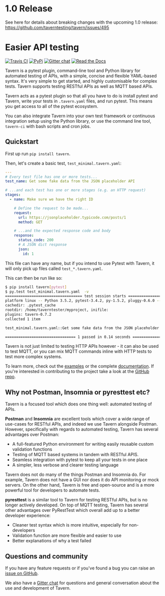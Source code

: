 
# 1.0 Release

See here for details about breaking changes with the upcoming 1.0 release: https://github.com/taverntesting/tavern/issues/495

# Easier API testing

[![Travis CI](https://travis-ci.org/taverntesting/tavern.svg?branch=master)](https://travis-ci.org/taverntesting/tavern) [![PyPi](https://img.shields.io/pypi/v/tavern.svg)](https://pypi.org/project/tavern/) [![Gitter chat](https://badges.gitter.im/taverntesting.png)](https://gitter.im/taverntesting) [![Read the Docs](https://readthedocs.org/projects/pip/badge/?version=latest&style=flat)](https://tavern.readthedocs.io/en/latest/)


Tavern is a pytest plugin, command-line tool and Python library for automated
testing of APIs, with a simple, concise and flexible YAML-based syntax. It's
very simple to get started, and highly customisable for complex tests. Tavern
supports testing RESTful APIs as well as MQTT based APIs.

Tavern acts as a pytest plugin so that all you have to do is install pytest and
Tavern, write your tests in `.tavern.yaml` files, and run pytest. This means you
get access to all of the pytest ecosystem.

You can also integrate Tavern into your own test framework or continuous
integration setup using the Python library, or use the command line tool,
`tavern-ci` with bash scripts and cron jobs.

## Quickstart

First up run `pip install tavern`.

Then, let's create a basic test, `test_minimal.tavern.yaml`:

```yaml
---
# Every test file has one or more tests...
test_name: Get some fake data from the JSON placeholder API

# ...and each test has one or more stages (e.g. an HTTP request)
stages:
  - name: Make sure we have the right ID

    # Define the request to be made...
    request:
      url: https://jsonplaceholder.typicode.com/posts/1
      method: GET

    # ...and the expected response code and body
    response:
      status_code: 200
      # A JSON dict response
      json:
        id: 1
```

This file can have any name, but if you intend to use Pytest with Tavern, it
will only pick up files called `test_*.tavern.yaml`.

This can then be run like so:

```bash
$ pip install tavern[pytest]
$ py.test test_minimal.tavern.yaml  -v
=================================== test session starts ===================================
platform linux -- Python 3.5.2, pytest-3.4.2, py-1.5.2, pluggy-0.6.0 -- /home/taverntester/.virtualenvs/tavernexample/bin/python3
cachedir: .pytest_cache
rootdir: /home/taverntester/myproject, inifile:
plugins: tavern-0.7.2
collected 1 item

test_minimal.tavern.yaml::Get some fake data from the JSON placeholder API PASSED   [100%]

================================ 1 passed in 0.14 seconds =================================
```

Tavern is not just limited to testing HTTP APIs however - it can also be used to
test MQTT, or you can mix MQTT commands inline with HTTP tests to test more
complex systems.

To learn more, check out the
[examples](https://taverntesting.github.io/examples) or the complete
[documentation](https://taverntesting.github.io/documentation). If you're
interested in contributing to the project take a look at the
[GitHub repo](https://github.com/taverntesting/tavern).

## Why not Postman, Insomnia or pyresttest etc?

Tavern is a focused tool which does one thing well: automated testing of APIs.

**Postman** and **Insomnia** are excellent tools which cover a wide range of use-cases for RESTful APIs, and indeed we use Tavern alongside Postman. However, specifically with regards to automated testing, Tavern has several advantages over Postman:
- A full-featured Python environment for writing easily reusable custom validation functions
- Testing of MQTT based systems in tandem with RESTful APIS.
- Seamless integration with pytest to keep all your tests in one place
- A simpler, less verbose and clearer testing language

Tavern does not do many of the things Postman and Insomnia do. For example, Tavern does not have a GUI nor does it do API monitoring or mock servers. On the other hand, Tavern is free and open-source and is a more powerful tool for developers to automate tests.

**pyresttest** is a similar tool to Tavern for testing RESTful APIs, but is no longer actively developed. On top of MQTT testing, Tavern has several other advantages over PyRestTest which overall add up to a better developer experience:

- Cleaner test syntax which is more intuitive, especially for non-developers
- Validation function are more flexible and easier to use
- Better explanations of why a test failed

## Questions and community

If you have any feature requests or if you've found a bug you can raise an
[issue on GitHub](https://github.com/taverntesting/tavern/issues).

We also have a [Gitter chat](https://gitter.im/taverntesting) for questions and
general conversation about the use and development of Tavern.
